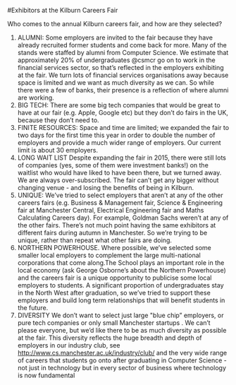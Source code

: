 
#Exhibitors at the Kilburn Careers Fair

Who comes to the annual Kilburn careers fair, and how are they selected?

  1. ALUMNI: Some employers are invited to the fair because they have already recruited former students and come back for more. Many of the stands were staffed by alumni from Computer Science. We estimate that approximately 20% of undergraduates @csmcr go on to work in the financial services sector, so that’s reflected in the employers exhibiting at the fair. We turn lots of financial services organisations away because space is limited and we want as much diversity as we can. So while there were a few of banks, their presence is a reflection of where alumni are working.
  2. BIG TECH: There are some big tech companies that would be great to have at our fair (e.g. Apple, Google etc) but they don’t do fairs in the UK, because they don’t need to.
  3. FINITE RESOURCES: Space and time are limited; we expanded the fair to two days for the first time this year in order to double the number of employers and provide a much wider range of employers. Our current limit is about 30 employers.
  4. LONG WAIT LIST Despite expanding the fair in 2015, there were still lots of companies (yes, some of them were investment banks!) on the waitlist who would have liked to have been there, but we turned away. We are always over-subscribed. The fair can’t get any bigger without changing venue - and losing the benefits of being in Kilburn.
  5. UNIQUE: We’ve tried to select employers that aren’t at any of the other careers fairs (e.g. Business & Management fair, Science & Engineering fair at Manchester Central, Electrical Engineering fair and Maths Calculating Careers day). For example, Goldman Sachs weren’t at any of the other fairs. There’s not much point having the same exhibitors at different fairs during autumn in Manchester. So we’re trying to be unique, rather than repeat what other fairs are doing.
  6. NORTHERN POWERHOUSE. Where possible, we’ve selected some smaller local employers to complement the large multi-national corporations that come along.The School plays an important role in the local economy (ask George Osborne’s about the Northern Powerhouse) and the careers fair is a unique opportunity to publicise some local employers to students. A significant proportion of undergraduates stay in the North West after graduation, so we’ve tried to support these employers and build long term relationships that will benefit students in the future.
  7. DIVERSITY We don’t want to select just large "blue chip” employers, or pure tech companies or only small Manchester startups . We can’t please everyone, but we’d like there to be as much diversity as possible at the fair. This diversity reflects the huge breadth and depth of employers in our industry club, see http://www.cs.manchester.ac.uk/industry/club/ and the very wide range of careers that students go onto after graduating in Computer Science - not just in technology but in every sector of business where technology is now fundamental
